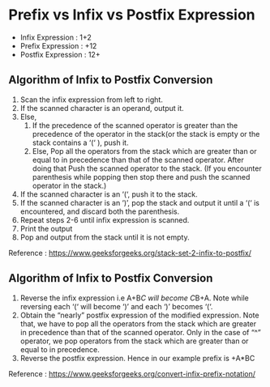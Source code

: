 # Prefix vs Infix vs Postfix Expression

- Infix Expression : 1+2
- Prefix Expression : +12
- Postfix Expression : 12+

## Algorithm of Infix to Postfix Conversion
1. Scan the infix expression from left to right. 
2. If the scanned character is an operand, output it. 
3. Else, 
    1. If the precedence of the scanned operator is greater than the precedence of the operator in the stack(or the stack is empty or the stack contains a ‘(‘ ), push it. 
    2. Else, Pop all the operators from the stack which are greater than or equal to in precedence than that of the scanned operator. After doing that Push the scanned operator to the stack. (If you encounter parenthesis while popping then stop there and push the scanned operator in the stack.) 
4. If the scanned character is an ‘(‘, push it to the stack. 
5. If the scanned character is an ‘)’, pop the stack and output it until a ‘(‘ is encountered, and discard both the parenthesis. 
6. Repeat steps 2-6 until infix expression is scanned. 
7. Print the output 
8. Pop and output from the stack until it is not empty.

Reference : https://www.geeksforgeeks.org/stack-set-2-infix-to-postfix/

## Algorithm of Infix to Postfix Conversion
1. Reverse the infix expression i.e A+B*C will become C*B+A. Note while reversing each ‘(‘ will become ‘)’ and each ‘)’ becomes ‘(‘.
2. Obtain the “nearly” postfix expression of the modified expression. Note that, we have to pop all the operators from the stack which are greater in precedence than that of the scanned operator. Only in the case of “^” operator, we pop operators from the stack which are greater than or equal to in precedence.
3. Reverse the postfix expression. Hence in our example prefix is +A*BC

Reference : https://www.geeksforgeeks.org/convert-infix-prefix-notation/